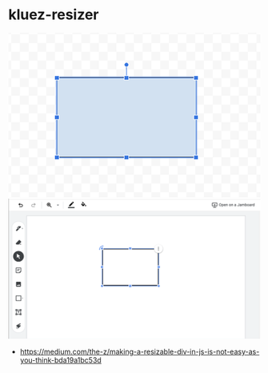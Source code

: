 # kluez-resizer

![](google_draw.png)
![](google_jamboard.png)

- https://medium.com/the-z/making-a-resizable-div-in-js-is-not-easy-as-you-think-bda19a1bc53d
